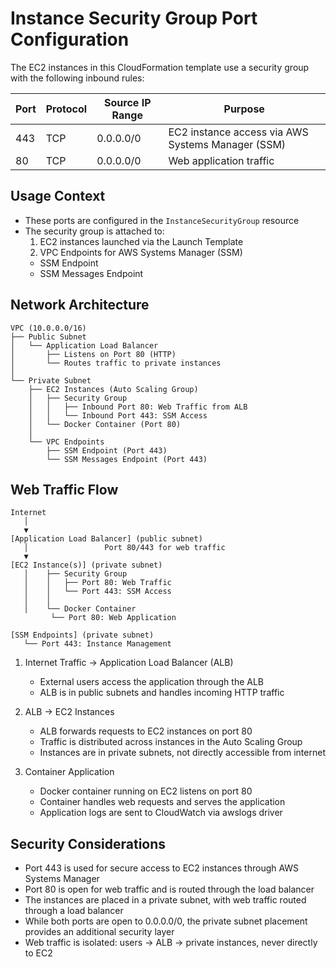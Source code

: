 # Instance Security Group Port Configuration

The EC2 instances in this CloudFormation template use a security group with the following inbound rules:

| Port | Protocol | Source IP Range | Purpose |
|------|----------|----------------|----------|
| 443  | TCP      | 0.0.0.0/0      | EC2 instance access via AWS Systems Manager (SSM) |
| 80   | TCP      | 0.0.0.0/0      | Web application traffic |

## Usage Context
- These ports are configured in the `InstanceSecurityGroup` resource
- The security group is attached to:
  1. EC2 instances launched via the Launch Template
  2. VPC Endpoints for AWS Systems Manager (SSM)
    - SSM Endpoint
    - SSM Messages Endpoint

## Network Architecture

```
VPC (10.0.0.0/16)
├── Public Subnet
│   └── Application Load Balancer
│       ├── Listens on Port 80 (HTTP)
│       └── Routes traffic to private instances
│
└── Private Subnet
    ├── EC2 Instances (Auto Scaling Group)
    │   ├── Security Group
    │   │   ├── Inbound Port 80: Web Traffic from ALB
    │   │   └── Inbound Port 443: SSM Access
    │   └── Docker Container (Port 80)
    │
    └── VPC Endpoints
        ├── SSM Endpoint (Port 443)
        └── SSM Messages Endpoint (Port 443)
```

## Web Traffic Flow

```
Internet
   │
   ▼
[Application Load Balancer] (public subnet)
   │                 Port 80/443 for web traffic
   ▼
[EC2 Instance(s)] (private subnet)
   │    ├── Security Group
   │    │   ├── Port 80: Web Traffic
   │    │   └── Port 443: SSM Access
   │    │
   │    └── Docker Container
         └── Port 80: Web Application

[SSM Endpoints] (private subnet)
   └── Port 443: Instance Management
```

1. Internet Traffic → Application Load Balancer (ALB)
   - External users access the application through the ALB
   - ALB is in public subnets and handles incoming HTTP traffic

2. ALB → EC2 Instances
   - ALB forwards requests to EC2 instances on port 80
   - Traffic is distributed across instances in the Auto Scaling Group
   - Instances are in private subnets, not directly accessible from internet

3. Container Application
   - Docker container running on EC2 listens on port 80
   - Container handles web requests and serves the application
   - Application logs are sent to CloudWatch via awslogs driver

## Security Considerations
- Port 443 is used for secure access to EC2 instances through AWS Systems Manager
- Port 80 is open for web traffic and is routed through the load balancer
- The instances are placed in a private subnet, with web traffic routed through a load balancer
- While both ports are open to 0.0.0.0/0, the private subnet placement provides an additional security layer
- Web traffic is isolated: users → ALB → private instances, never directly to EC2
